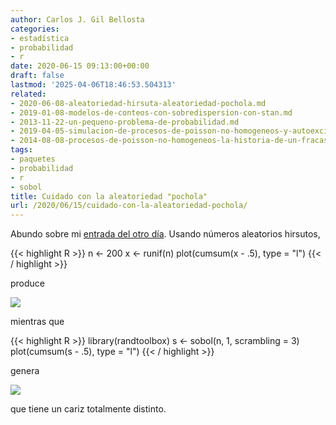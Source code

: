 ```yaml
---
author: Carlos J. Gil Bellosta
categories:
- estadística
- probabilidad
- r
date: 2020-06-15 09:13:00+00:00
draft: false
lastmod: '2025-04-06T18:46:53.504313'
related:
- 2020-06-08-aleatoriedad-hirsuta-aleatoriedad-pochola.md
- 2019-01-08-modelos-de-conteos-con-sobredispersion-con-stan.md
- 2013-11-22-un-pequeno-problema-de-probabilidad.md
- 2019-04-05-simulacion-de-procesos-de-poisson-no-homogeneos-y-autoexcitados.md
- 2014-08-08-procesos-de-poisson-no-homogeneos-la-historia-de-un-fracaso.md
tags:
- paquetes
- probabilidad
- r
- sobol
title: Cuidado con la aleatoriedad "pochola"
url: /2020/06/15/cuidado-con-la-aleatoriedad-pochola/
---
```


Abundo sobre mi [entrada del otro día](https://www.datanalytics.com/2020/06/08/aleatoriedad-hirsuta-aleatoriedad-pochola/). Usando números aleatorios hirsutos,

{{< highlight R >}}
n <- 200
x <- runif(n)
plot(cumsum(x - .5), type = "l")
{{< / highlight >}}

produce

![](/wp-uploads/2020/06/random_walk_hirsuto.png#center)

mientras que

{{< highlight R >}}
library(randtoolbox)
s <- sobol(n, 1, scrambling = 3)
plot(cumsum(s - .5), type = "l")
{{< / highlight >}}

genera

![](/wp-uploads/2020/06/random_walk_pocholo.png#center)

que tiene un cariz totalmente distinto.
